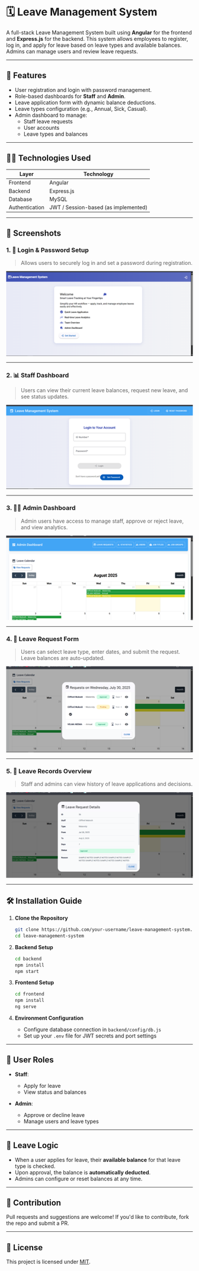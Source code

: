 
# 🗓️ Leave Management System

A full-stack Leave Management System built using **Angular** for the frontend and **Express.js** for the backend. This system allows employees to register, log in, and apply for leave based on leave types and available balances. Admins can manage users and review leave requests.

---

## 🚀 Features

- User registration and login with password management.
- Role-based dashboards for **Staff** and **Admin**.
- Leave application form with dynamic balance deductions.
- Leave types configuration (e.g., Annual, Sick, Casual).
- Admin dashboard to manage:
  - Staff leave requests
  - User accounts
  - Leave types and balances

---

## 🧑‍💻 Technologies Used

| Layer         | Technology     |
|---------------|----------------|
| Frontend      | Angular        |
| Backend       | Express.js     |
| Database      | MySQL |
| Authentication | JWT / Session-based (as implemented) |

---

## 📸 Screenshots

### 1. 🔐 Login & Password Setup
> Allows users to securely log in and set a password during registration.

![Login Page](./IMG1.png)

---

### 2. 📊 Staff Dashboard
> Users can view their current leave balances, request new leave, and see status updates.

![Staff Dashboard](IMG2.png)

---

### 3. 🧑‍💼 Admin Dashboard
> Admin users have access to manage staff, approve or reject leave, and view analytics.

![Admin Dashboard](IMG3.png)

---

### 4. 📝 Leave Request Form
> Users can select leave type, enter dates, and submit the request. Leave balances are auto-updated.

![Leave Request](./IMG4.png)

---

### 5. 📂 Leave Records Overview
> Staff and admins can view history of leave applications and decisions.

![Leave Records](IMG5.png)

---

## 🛠️ Installation Guide

1. **Clone the Repository**
   ```bash
   git clone https://github.com/your-username/leave-management-system.git
   cd leave-management-system
   ```

2. **Backend Setup**
   ```bash
   cd backend
   npm install
   npm start
   ```

3. **Frontend Setup**
   ```bash
   cd frontend
   npm install
   ng serve
   ```

4. **Environment Configuration**
   - Configure database connection in `backend/config/db.js`
   - Set up your `.env` file for JWT secrets and port settings

---

## 🔐 User Roles

- **Staff**:
  - Apply for leave
  - View status and balances

- **Admin**:
  - Approve or decline leave
  - Manage users and leave types

---

## 📅 Leave Logic

- When a user applies for leave, their **available balance** for that leave type is checked.
- Upon approval, the balance is **automatically deducted**.
- Admins can configure or reset balances at any time.

---

## 🤝 Contribution

Pull requests and suggestions are welcome! If you'd like to contribute, fork the repo and submit a PR.

---

## 📝 License

This project is licensed under [MIT](LICENSE).
